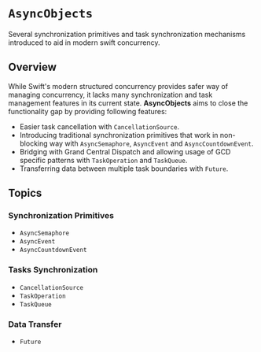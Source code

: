 # ``AsyncObjects``

Several synchronization primitives and task synchronization mechanisms introduced to aid in modern swift concurrency.

## Overview

While Swift's modern structured concurrency provides safer way of managing concurrency, it lacks many synchronization and task management features in its current state. **AsyncObjects** aims to close the functionality gap by providing following features:

- Easier task cancellation with ``CancellationSource``.
- Introducing traditional synchronization primitives that work in non-blocking way with ``AsyncSemaphore``, ``AsyncEvent`` and ``AsyncCountdownEvent``.
- Bridging with Grand Central Dispatch and allowing usage of GCD specific patterns with ``TaskOperation`` and ``TaskQueue``.
- Transferring data between multiple task boundaries with ``Future``.

## Topics

### Synchronization Primitives

- ``AsyncSemaphore``
- ``AsyncEvent``
- ``AsyncCountdownEvent``

### Tasks Synchronization

- ``CancellationSource``
- ``TaskOperation``
- ``TaskQueue``

### Data Transfer

- ``Future``
